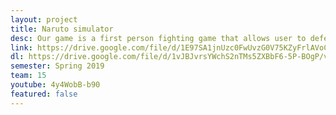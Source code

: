 ```yaml
---
layout: project
title: Naruto simulator
desc: Our game is a first person fighting game that allows user to defeat a strong boss with three unqiue and interesting skills we've designed, all threse skills came from the anime Naruto. The game also include great sound effect and music.
link: https://drive.google.com/file/d/1E97SA1jnUzc0FwUvzG0V75KZyFrlAVoC/view?usp=sharing
dl: https://drive.google.com/file/d/1vJBJvrsYWchS2nTMs5ZXBbF6-5P-BOgP/view?usp=sharing
semester: Spring 2019
team: 15
youtube: 4y4WobB-b90
featured: false
---
```


